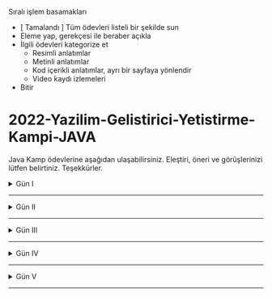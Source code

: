 Sıralı işlem basamakları
* [ Tamalandı ] Tüm ödevleri listeli bir şekilde sun
* Eleme yap, gerekçesi ile beraber açıkla
* İlgili ödevleri kategorize et
  * Resimli anlatımlar
  * Metinli anlatımlar
  * Kod içerikli anlatımlar, ayrı bir sayfaya yönlendir
  * Video kaydı izlemeleri
* Bitir

# 2022-Yazilim-Gelistirici-Yetistirme-Kampi-JAVA
Java Kamp ödevlerine aşağıdan ulaşabilirsiniz. Eleştiri, öneri ve görüşlerinizi lütfen belirtiniz. Teşekkürler.

 <details><summary>Gün I</summary>
  
  #### • Ödev I Resimli anlatımlar
  
  Trendyol sitesine girdiğiniz zaman bu sitede kullanılan şartlı bloklara ve döngülerle yapılmış alanlara örnekler bulunuz.
Görsellerle işaretleyip belirtiniz.
  
  #### • Ödev II Kod içerikli anlatımlar

  https://www.youtube.com/watch?v=a8Fe2qbnYDM&list=PLqG356ExoxZUGwbqoJEKSMnaxVJe4Uvf8&index=2
Bu oynatma listesinde 1-23 arasındaki tüm dersleri izleyip uygulayınız.(1-23 dahil) Intellij, netbeans veyaeclipse kullanabilirsiniz.
Uyguladığınız kodları github'a aktarınız.
Github'a aktarmak için discorddan destek isteyiniz.
Tüm kodların uygulanmasını bekliyoruz.
Github adresinizi yorumlara ekleyiniz.
Diğer arkadaşlarınızın kodlarını inceleyiniz.
Beğenirseniz yıldızlayınız.

</details>


___

<details><summary>Gün II</summary>
  
  #### • Ödev I Video kaydı izlemeleri

  Bugün (22 Eylül 2022) 20.00'de discordda bulununuz.
Sorularınız varsa pair odalarında size destek olması için canlı-ders kanalından destek isteyiniz.
Sorularınız yoksa, sorusu olanlara destek veriniz.

  #### • Ödev II Kod içerikli anlatımlar

https://www.youtube.com/watch?v=uucRtKBo6Yg&list=PLqG356ExoxZUGwbqoJEKSMnaxVJe4Uvf8
Bu oynatma listesindeki videoları 24-37 aralığında izleyip uygulayınız.
Kodlarınızı github'a aktarınız
Diğer arkadaşlarınızın kodlarını inceleyiniz. Beğenirseniz yıldız veriniz.
Önemli : Bu oynatma listesinde bilmediğiniz konular yoğun olabilir. Bu sizi yeni derslere hazırlayacaktır.
Unutmayın. Zorlanmadan gelişemezsin

</details>


___

<details><summary>Gün III</summary>
 
  #### • Ödev I Kod içerikli anlatımlar

  https://www.youtube.com/watch?v=H3QOQRh8cgk&list=PLqG356ExoxZWfcrBP53Njxir4a-OgqRki&index=2
Bu videoyu baştan sona izleyip uygulayınız. Olayın netleşmesine destek olacak.

  #### • Ödev II Kod içerikli anlatımlar

  https://www.youtube.com/watch?v=uucRtKBo6Yg&list=PLqG356ExoxZUGwbqoJEKSMnaxVJe4Uvf8
Bu oynatma listesini 33. dersten itibaren sonuna kadar tekrar izleyip uygulayınız.

  #### • Ödev III Kod içerikli anlatımlar

  kodlama.io web sitesinin ana sayfasında bulunan eğitmen, kategori ve kurs bölümlerini katmanlı mimaride kodlamak istiyoruz.
Önceki derste yaptığımız tekniklerle hem jdbc hem de hibernate üzerinde yazmış gibi simüle ediniz.
Çoklu loglama yapısını simule ediniz.
Aşağıdaki isterleri gerçekleştiriniz.
Kurs ismi tekrar edemez
Kategori ismi tekrar edemez
Bir kursun fiyatı 0 dan küçük olamaz
Kodlarınızı github'a aktarınız
Diğer arkadaşlarınızın kodlarını inceleyip beğenirseniz yıldızlayınız.
Not: Aldığınız yıldızlar github sayfa kaliteniz için sektörde çok belirleyicidir.

  #### • Ödev IV Metinli anlatımlar

  Medium.com sitesinde hesap açınız.
Hiç bilmeyen birine Java'da değer ve referans tipleri anlatan bir makale yazınız.
Hiç bilmeyen birine Java'da interfaceleri anlatan başka bir makale daha yazınız.

  #### • Ödev V Kod içerikli anlatımlar - Resimli anlatımlar

  Sql bir programcının mutlaka bilmesi gereken bir konudur.
Aşağıdaki videoyu izleyip uygulayınız.
https://www.youtube.com/watch?v=r_pbdopB4LU&list=PLqG356ExoxZVN7rC0KmMo0lvECK97VRZg&index=6
Muhtemelen Visual Studio sizde yok. Hiç uğraşmayıp kodları aşağıdaki editörde yazıp uygulayınız.
https://www.w3schools.com/sql/trysql.asp?filename=trysql_select_all

  #### • Ödev VI Metinli anlatımlar - Tablolu anlatımlar

  Aşağıdaki oynatma listesi çok önemli.
İzleyip excel'de siz de uygulayınız.
https://www.youtube.com/watch?v=4U54EVknm2Q&list=PLqG356ExoxZXZQt9edXkCS-_dunCq-bXm

</details>


___

<details><summary>Gün IV</summary>
 
  #### • Ödev I Kod içerikli anlatımlar

  Adayların kodlama becerilerini iş verenlerle buluşturduğumuz bir proje yazmak istiyoruz.
Proje ismi : Kodlama.io.Devs
Basit bir gereksinimle başlayalım.
Req 1 : Sistemde programlama dilleri tutulmalıdır.
Programlama dillerini(C#,Java,Python) ekleyebilecek, silebilecek, güncelleyebilecek, listeleyebilecek, id ile getirebilecek kodları yazınız. Bunu tamamen in memory yapınız.
İsimler tekrar edemez.
Programlama dili boş geçilemez. (Validation kullanmadan, kod yazarak algoritmik çözünüz)
Önemli : Asla copy paste yapmayınız. Projeyi sıfırdan oluşturacağınız için vakit alacaktır ama konuyu pekiştirmenizi sağlar.
Kodlarınızı github'a aktarıp yorumlara github adresinizi yazınız.
Diğer arkadaşlarınızın kodlarını inceleyiniz. Beğenirseniz yıldızlayınız.

  #### • Ödev II Metinli anlatımlar - (Gerekir ise) Resimli anlatımlar ve/veya link verme

  Aşağıdaki başlıkları içeren araştırma yapıp bir medium yazısı yazınız.

Rest nedir?
Http Anahtar kelimeleri nelerdir? Açıklayınız

</details>

___

<details><summary>Gün V</summary>
  
  #### • Ödev I (Gerekirse) Metinli anlatımlar

  Ar-ge : Spring Boot üzerinde JPA-Hibernate için entity ilişkilerini araştırınız. (One-To-One, One-To-Many)
Bunu bir sonraki ödevinizde uygulayınız.

  #### • Ödev II Kod içerikli anlatımlar

  Req 2 : Sisteme programlama dillerine ait alt teknolojiler eklenebilmeli, silinebilmeli. güncellenebilmeli, listelenebilmelidir.
Örneğin; Java : Spring, JSP.
C#: WPF, ASP.NET ,
JavaScript : Vue, React
Önemli : Asla copy paste yapmayınız. Projeyi sıfırdan oluşturacağınız için vakit alacaktır ama konuyu pekiştirmenizi sağlar.
Kodlarınızı github'a aktarıp yorumlara github adresinizi yazınız.
Diğer arkadaşlarınızın kodlarını inceleyiniz. Beğenirseniz yıldızlayınız.

</details>

___
